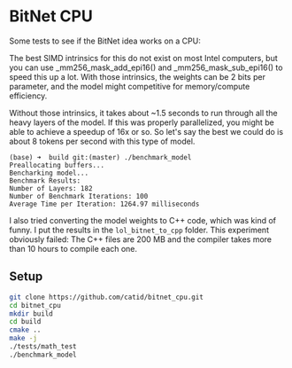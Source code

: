 # BitNet CPU

Some tests to see if the BitNet idea works on a CPU:

The best SIMD intrinsics for this do not exist on most Intel computers, but you can use _mm256_mask_add_epi16() and _mm256_mask_sub_epi16() to speed this up a lot.  With those intrinsics, the weights can be 2 bits per parameter, and the model might competitive for memory/compute efficiency.

Without those intrinsics, it takes about ~1.5 seconds to run through all the heavy layers of the model.  If this was properly parallelized, you might be able to achieve a speedup of 16x or so.  So let's say the best we could do is about 8 tokens per second with this type of model.

```
(base) ➜  build git:(master) ./benchmark_model
Preallocating buffers...
Bencharking model...
Benchmark Results:
Number of Layers: 182
Number of Benchmark Iterations: 100
Average Time per Iteration: 1264.97 milliseconds
```

I also tried converting the model weights to C++ code, which was kind of funny.  I put the results in the `lol_bitnet_to_cpp` folder.  This experiment obviously failed: The C++ files are 200 MB and the compiler takes more than 10 hours to compile each one.

## Setup

```bash
git clone https://github.com/catid/bitnet_cpu.git
cd bitnet_cpu
mkdir build
cd build
cmake ..
make -j
./tests/math_test
./benchmark_model
```
